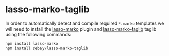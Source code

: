 # lasso-marko-taglib

In order to automatically detect and compile required `*.marko` templates we
will need to install the [lasso-marko](https://github.com/lasso-js/lasso-marko)
plugin and [lasso-marko-taglib](https://github.com/lasso-js/lasso-marko-taglib)
taglib using the following commands:

```bash
npm install lasso-marko
npm install @ebay/lasso-marko-taglib
```
